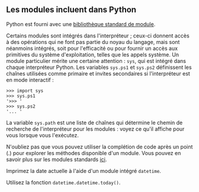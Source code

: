 ## Les modules incluent dans Python 
Python est fourni avec une [bibliothèque standard de module](https://docs.python.org/3/library/).

Certains modules sont intégrés dans l'interpréteur ; ceux-ci donnent accès à des opérations qui
ne font pas partie du noyau du langage, mais sont néanmoins intégrés, soit pour l'efficacité
ou pour fournir un accès aux primitives du système d'exploitation, telles que les appels système.
Un module particulier mérite une certaine attention : `sys`, qui est intégré dans chaque interpréteur Python.
Les variables `sys.ps1` et `sys.ps2` définissent les chaînes utilisées comme primaire et
invites secondaires si l'interpréteur est en mode interactif :
```text
>>> import sys
>>> sys.ps1
'>>> '
>>> sys.ps2
'... '
```

La variable `sys.path` est une liste de chaînes qui détermine le chemin de recherche de l'interpréteur
pour les modules : voyez ce qu'il affiche pour vous lorsque vous l'exécutez.

N'oubliez pas que vous pouvez utiliser la complétion de code après un point (.) pour explorer les méthodes disponible 
d'un module. Vous pouvez en savoir plus sur les modules standards <a href="https://docs.python.org/3/tutorial/modules.html#standard-modules">ici</a>.
  
Imprimez la date actuelle à l'aide d'un module intégré `datetime`.
 
<div class='hint'>Utilisez la fonction <code>datetime.datetime.today()</code>.</div>
